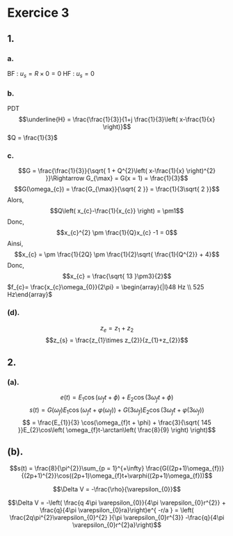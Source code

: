 # Exercice 3
## 1.
### a.
BF : $u_{s} = R \times 0 = 0$
HF : $u_{s} = 0$

### b.
PDT
$$\underline{H} = \frac{\frac{1}{3}}{1+j \frac{1}{3}\left( x-\frac{1}{x} \right)}$$
$Q = \frac{1}{3}$

### c.
$$G = \frac{\frac{1}{3}}{\sqrt{ 1 + Q^{2}\left( x-\frac{1}{x} \right)^{2} }}\Rightarrow G_{\max} = G(x = 1) = \frac{1}{3}$$
$$G(\omega_{c}) = \frac{G_{\max}}{\sqrt{ 2 }} = \frac{1}{3\sqrt{ 2 }}$$
Alors, 
$$Q\left( x_{c}-\frac{1}{x_{c}} \right) = \pm1$$
Donc, 
$$x_{c}^{2} \pm \frac{1}{Q}x_{c} -1 = 0$$
Ainsi, 
$$x_{c} = \pm \frac{1}{2Q} \pm \frac{1}{2}\sqrt{ \frac{1}{Q^{2}} + 4}$$
Donc, 
$$x_{c} = \frac{\sqrt{ 13 }\pm3}{2}$$
$f_{c}= \frac{x_{c}\omega_{0}}{2\pi} = \begin{array}{|l}48 Hz \\ 525 Hz\end{array}$

### (d).
$$z_{e} = z_{1} + z_{2}$$
$$z_{s} = \frac{z_{1}\times z_{2}}{z_{1}+z_{2}}$$

## 2.
### (a).
$$e(t) = E_{1}\cos(\omega_{f}t + \phi) + E_{2}\cos(3\omega_{f}t + \phi)$$
$$s(t) = G(\omega_{f})E_{1}\cos(\omega_{f}t + \varphi(\omega_{f})) + G(3\omega_{f})E_{2}\cos(3\omega_{f}t + \varphi(3\omega_{f}))$$
$$ = \frac{E_{1}}{3} \cos(\omega_{f}t + \phi) + \frac{3}{\sqrt{ 145 }}E_{2}\cos\left( \omega_{f}t-\arctan\left( \frac{8}{9} \right) \right)$$

## (b).
$$s(t) = \frac{8}{\pi^{2}}\sum_{p = 1}^{+\infty} \frac{G((2p+1)\omega_{f})}{(2p+1)^{2}}\cos((2p+1)\omega_{f}t+\varphi((2p+1)\omega_{f}))$$


$$\Delta V = -\frac{\rho}{\varepsilon_{0}}$$

$$\Delta V = -\left( \frac{q 4\pi \varepsilon_{0}}{4\pi \varepsilon_{0}r^{2}} + \frac{q}{4\pi \varepsilon_{0}ra}\right)e^{ -r/a } = \left( \frac{2q\pi^{2}\varepsilon_{0}^{2} }{\pi \varepsilon_{0}r^{3}} -\frac{q}{4\pi \varepsilon_{0}r^{2}a}\right)$$
